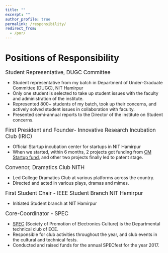 ```yaml
---
title: ""
excerpt: ""
author_profile: true
permalink: /responsibility/
redirect_from:
  - /por/
---
```

# Positions of Responsibility
<big>Student Representative, DUGC Committee </big>
* Student representative from my batch in Department of Under-Graduate Committee (DUGC), NIT Hamirpur
* Only one student is selected to take up student issues with the faculty and administration of the institute.
* Represented 800+ students of my batch, took up their concerns, and actively solved student issues in collaboration with faculty.
* Presented semi-annual reports to the Director of the institute on Student concerns. 

<big>First President and Founder-  Innovative Research Incubation Club (IRIC)</big>
* Official Startup incubation center for startups in NIT Hamirpur
* When we started, within 6 months, 2 projects got funding from [CM Startup fund](https://startuphimachal.hp.gov.in/about/startup/), and other two projects finally led to patent stage. 

<big>Convenor, Dramatics Club NITH </big>
* Led College Dramatics Club at various platforms across the country.
* Directed and acted in various plays, dramas and mimes.


<big>First Student Chair -  IEEE Student Branch NIT Hamirpur</big>
* Initiated Student branch at NIT Hamirpur

<big>Core-Coordinator -  SPEC</big>
* [SPEC](https://nith.ac.in/spec/index.html) (Society of Promotion of Electronics Culture) is the Departmental technical club of ECE.
* Responsible for club activities throughout the year, and club events in the cultural and technical fests.
* Conducted and raised funds for the annual SPECfest for the year 2017.
